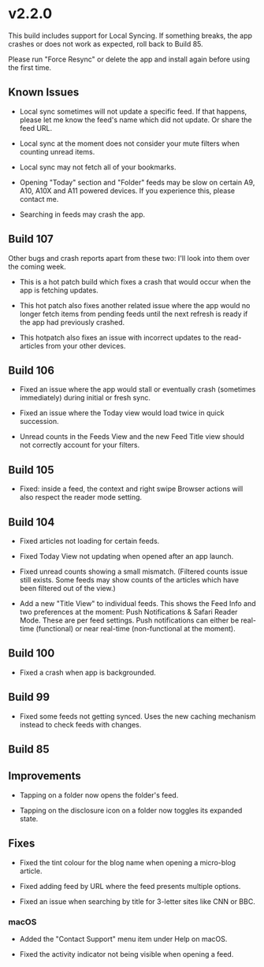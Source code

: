 # v2.2.0

This build includes support for Local Syncing. If something breaks, the app crashes or does not work as expected, roll back to Build 85. 

Please run "Force Resync" or delete the app and install again before using the first time. 

## Known Issues
- Local sync sometimes will not update a specific feed. If that happens, please let me know the feed's name which did not update. Or share the feed URL. 

- Local sync at the moment does not consider your mute filters when counting unread items. 

- Local sync may not fetch all of your bookmarks. 

- Opening "Today" section and "Folder" feeds may be slow on certain A9, A10, A10X and A11 powered devices. If you experience this, please contact me. 

- Searching in feeds may crash the app. 

## Build 107 

Other bugs and crash reports apart from these two: I'll look into them over the coming week. 

- This is a hot patch build which fixes a crash that would occur when the app is fetching updates. 

- This hot patch also fixes another related issue where the app would no longer fetch items from pending feeds until the next refresh is ready if the app had previously crashed. 

- This hotpatch also fixes an issue with incorrect updates to the read-articles from your other devices. 

## Build 106

- Fixed an issue where the app would stall or eventually crash (sometimes immediately) during initial or fresh sync. 

- Fixed an issue where the Today view would load twice in quick succession. 

- Unread counts in the Feeds View and the new Feed Title view should not correctly account for your filters. 

## Build 105

- Fixed: inside a feed, the context and right swipe Browser actions will also respect the reader mode setting. 

## Build 104

- Fixed articles not loading for certain feeds. 

- Fixed Today View not updating when opened after an app launch. 

- Fixed unread counts showing a small mismatch. (Filtered counts issue still exists. Some feeds may show counts of the articles which have been filtered out of the view.)

- Add a new "Title View" to individual feeds. This shows the Feed Info and two preferences at the moment: Push Notifications & Safari Reader Mode. These are per feed settings. Push notifications can either be real-time (functional) or near real-time (non-functional at the moment). 

## Build 100

- Fixed a crash when app is backgrounded. 

## Build 99 

- Fixed some feeds not getting synced. Uses the new caching mechanism instead to check feeds with changes. 

## Build 85

## Improvements

- Tapping on a folder now opens the folder's feed. 

- Tapping on the disclosure icon on a folder now toggles its expanded state. 

## Fixes

- Fixed the tint colour for the blog name when opening a micro-blog article. 

- Fixed adding feed by URL where the feed presents multiple options.

- Fixed an issue when searching by title for 3-letter sites like CNN or BBC. 

### macOS

- Added the "Contact Support" menu item under Help on macOS. 

- Fixed the activity indicator not being visible when opening a feed. 
